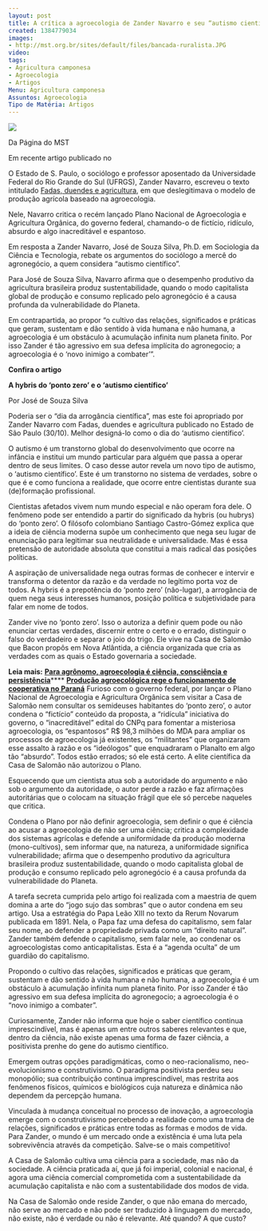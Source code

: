 ```yaml
---
layout: post
title: A crítica a agroecologia de Zander Navarro e seu “autismo científico”
created: 1384779034
images:
- http://mst.org.br/sites/default/files/bancada-ruralista.JPG
video: 
tags:
- Agricultura camponesa
- Agroecologia
- Artigos
Menu: Agricultura camponesa
Assuntos: Agroecologia
Tipo de Matéria: Artigos
---
```



![](http://mst.org.br/sites/default/files/bancada-ruralista.JPG)



Da Página do MST

Em recente artigo publicado no 

O Estado de S. Paulo, o sociólogo e professor aposentado da Universidade Federal do Rio Grande do Sul (UFRGS), Zander Navarro, escreveu o texto intitulado 
[Fadas, duendes e agricultura](http://www.estadao.com.br/noticias/impresso,fadas-duendes--e-agricultura-,1091201,0.htm), em que deslegitimava o modelo de produção agrícola baseado na agroecologia. 

Nele, Navarro critica o recém lançado Plano Nacional de Agroecologia e Agricultura Orgânica, do governo federal, chamando-o de fictício, ridículo, absurdo e algo inacreditável e espantoso. 

Em resposta a Zander Navarro, José de Souza Silva, Ph.D. em Sociologia da Ciência e Tecnologia, rebate os argumentos do sociólogo a mercê do agronegócio, a quem considera “autismo científico”. 

Para José de Souza Silva, Navarro afirma que o desempenho produtivo da agricultura brasileira produz sustentabilidade, quando o modo capitalista global de produção e consumo replicado pelo agronegócio é a causa profunda da vulnerabilidade do Planeta. 

Em contrapartida, ao propor “o cultivo das relações, significados e práticas que geram, sustentam e dão sentido à vida humana e não humana, a agroecologia é um obstáculo à acumulação infinita num planeta finito. Por isso Zander é tão agressivo em sua defesa implícita do agronegocio; a agroecologia é o ‘novo inimigo a combater’”. 

**Confira o artigo** 

**A hybris do ‘ponto zero’ e o ‘autismo científico’** 

Por José de Souza Silva 

Poderia ser o “dia da arrogância científica”, mas este foi apropriado por Zander Navarro com Fadas, duendes e agricultura publicado no Estado de São Paulo (30/10). Melhor designá-lo como o dia do ‘autismo científico’. 

O autismo é um transtorno global do desenvolvimento que ocorre na infância e institui um mundo particular para alguém que passa a operar dentro de seus limites. O caso desse autor revela um novo tipo de autismo, o ‘autismo científico’. Este é um transtorno no sistema de verdades, sobre o que é e como funciona a realidade, que ocorre entre cientistas durante sua (de)formação profissional. 

Cientistas afetados vivem num mundo especial e não operam fora dele. O fenômeno pode ser entendido a partir do significado da hybris (ou hubrys) do ‘ponto zero’. O filósofo colombiano Santiago Castro-Gómez explica que a ideia de ciência moderna supõe um conhecimento que nega seu lugar de enunciação para legitimar sua neutralidade e universalidade. Mas é essa pretensão de autoridade absoluta que constitui a mais radical das posições políticas. 

A aspiração de universalidade nega outras formas de conhecer e intervir e transforma o detentor da razão e da verdade no legítimo porta voz de todos. A hybris é a prepotência do ‘ponto zero’ (não-lugar), a arrogância de quem nega seus interesses humanos, posição política e subjetividade para falar em nome de todos. 

Zander vive no ‘ponto zero’. Isso o autoriza a definir quem pode ou não enunciar certas verdades, discernir entre o certo e o errado, distinguir o falso do verdadeiro e separar o joio do trigo. Ele vive na Casa de Salomão que Bacon propôs em Nova Atlântida, a ciência organizada que cria as verdades com as quais o Estado governaria a sociedade.


**Leia mais:**
[**Para agrônomo, agroecologia é ciência, consciência e persistência**](http://www.mst.org.br/node/15450)****
[**Produção agroecológica rege o funcionamento de cooperativa no Paraná**](http://www.mst.org.br/node/15426)
Furioso com o governo federal, por lançar o Plano Nacional de Agroecologia e Agricultura Orgânica sem visitar a Casa de Salomão nem consultar os semideuses habitantes do ‘ponto zero’, o autor condena o “fictício” conteúdo da proposta, a “ridícula” iniciativa do governo, o “inacreditável” edital do CNPq para fomentar a misteriosa agroecologia, os “espantosos” R$ 98,3 milhões do MDA para ampliar os processos de agroecologia já existentes, os “militantes” que organizaram esse assalto à razão e os “ideólogos” que enquadraram o Planalto em algo tão “absurdo”. Todos estão errados; só ele está certo. A elite científica da Casa de Salomão não autorizou o Plano.  

Esquecendo que um cientista atua sob a autoridade do argumento e não sob o argumento da autoridade, o autor perde a razão e faz afirmações autoritárias que o colocam na situação frágil que ele só percebe naqueles que critica. 

Condena o Plano por não definir agroecologia, sem definir o que é ciência ao acusar a agroecologia de não ser uma ciência; critica a complexidade dos sistemas agrícolas e defende a uniformidade da produção moderna (mono-cultivos), sem informar que, na natureza, a uniformidade significa vulnerabilidade; afirma que o desempenho produtivo da agricultura brasileira produz sustentabilidade, quando o modo capitalista global de produção e consumo replicado pelo agronegócio é a causa profunda da vulnerabilidade do Planeta. 

A tarefa secreta cumprida pelo artigo foi realizada com a maestria de quem domina a arte do “jogo sujo das sombras” que o autor condena em seu artigo. Usa a estratégia do Papa Leão XIII no texto da Rerum Novarum publicada em 1891. Nela, o Papa faz uma defesa do capitalismo, sem falar seu nome, ao defender a propriedade privada como um “direito natural”. Zander também defende o capitalismo, sem falar nele, ao condenar os agroecologistas como anticapitalistas. Esta é a “agenda oculta” de um guardião do capitalismo. 

Propondo o cultivo das relações, significados e práticas que geram, sustentam e dão sentido à vida humana e não humana, a agroecologia é um obstáculo à acumulação infinita num planeta finito. Por isso Zander é tão agressivo em sua defesa implícita do agronegocio; a agroecologia é o “novo inimigo a combater”. 

Curiosamente, Zander não informa que hoje o saber científico continua imprescindível, mas é apenas um entre outros saberes relevantes e que, dentro da ciência, não existe apenas uma forma de fazer ciência, a positivista prenhe do gene do autismo científico. 

Emergem outras opções paradigmáticas, como o neo-racionalismo, neo-evolucionismo e construtivismo. O paradigma positivista perdeu seu monopólio; sua contribuição continua imprescindível, mas restrita aos fenômenos físicos, químicos e biológicos cuja natureza e dinâmica não dependem da percepção humana. 

Vinculada à mudança conceitual no processo de inovação, a agroecologia emerge com o construtivismo percebendo a realidade como uma trama de relações, significados e práticas entre todas as formas e modos de vida. Para Zander, o mundo é um mercado onde a existência é uma luta pela sobrevivência através da competição. Salve-se o mais competitivo! 

A Casa de Salomão cultiva uma ciência para a sociedade, mas não da sociedade. A ciência praticada aí, que já foi imperial, colonial e nacional, é agora uma ciência comercial comprometida com a sustentabilidade da acumulação capitalista e não com a sustentabilidade dos modos de vida. 

Na Casa de Salomão onde reside Zander, o que não emana do mercado, não serve ao mercado e não pode ser traduzido à linguagem do mercado, não existe, não é verdade ou não é relevante. Até quando? A que custo?
